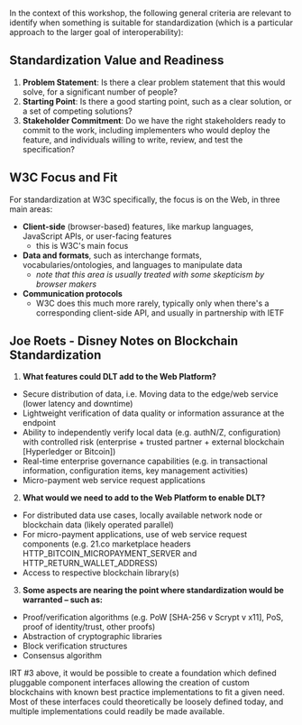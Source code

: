 In the context of this workshop, the following general criteria are relevant to identify when something is suitable for standardization (which is a particular approach to the larger goal of interoperability):

## Standardization Value and Readiness 

1. __Problem Statement__: Is there a clear problem statement that this would solve, for a significant number of people?
2. __Starting Point__: Is there a good starting point, such as a clear solution, or a set of competing solutions?
3. __Stakeholder Commitment__: Do we have the right stakeholders ready to commit to the work, including implementers who would deploy the feature, and individuals willing to write, review, and test the specification?

## W3C Focus and Fit 

For standardization at W3C specifically, the focus is on the Web, in three main areas:

* **Client-side** (browser-based) features, like markup languages, JavaScript APIs, or user-facing features
  * this is W3C's main focus
* **Data and formats**, such as interchange formats, vocabularies/ontologies, and languages to manipulate data
  * _note that this area is usually treated with some skepticism by browser makers_
* **Communication protocols** 
  * W3C does this much more rarely, typically only when there's a corresponding client-side API, and usually in partnership with IETF

## Joe Roets - Disney Notes on Blockchain Standardization

1. __What features could DLT add to the Web Platform?__
  * Secure distribution of data, i.e. Moving data to the edge/web service (lower latency and downtime)
  * Lightweight verification of data quality or information assurance at the endpoint
  * Ability to independently verify local data (e.g. authN/Z, configuration) with controlled risk (enterprise + trusted partner + external blockchain [Hyperledger or Bitcoin])
  * Real-time enterprise governance capabilities (e.g. in transactional information, configuration items, key management activities)
  * Micro-payment web service request applications
2. __What would we need to add to the Web Platform to enable DLT?__
  * For distributed data use cases, locally available network node or blockchain data (likely operated parallel)
  * For micro-payment applications, use of web service request components (e.g. 21.co marketplace headers HTTP_BITCOIN_MICROPAYMENT_SERVER and HTTP_RETURN_WALLET_ADDRESS)
  * Access to respective blockchain library(s)
3. __Some aspects are nearing the point where standardization would be warranted – such as:__
  * Proof/verification algorithms (e.g. PoW [SHA-256 v Scrypt v x11], PoS, proof of identity/trust, other proofs)
  * Abstraction of cryptographic libraries
  * Block verification structures
  * Consensus algorithm

IRT #3 above, it would be possible to create a foundation which defined pluggable component interfaces allowing the creation of custom blockchains with known best practice implementations to fit a given need. Most of these interfaces could theoretically be loosely defined today, and multiple implementations could readily be made available.
